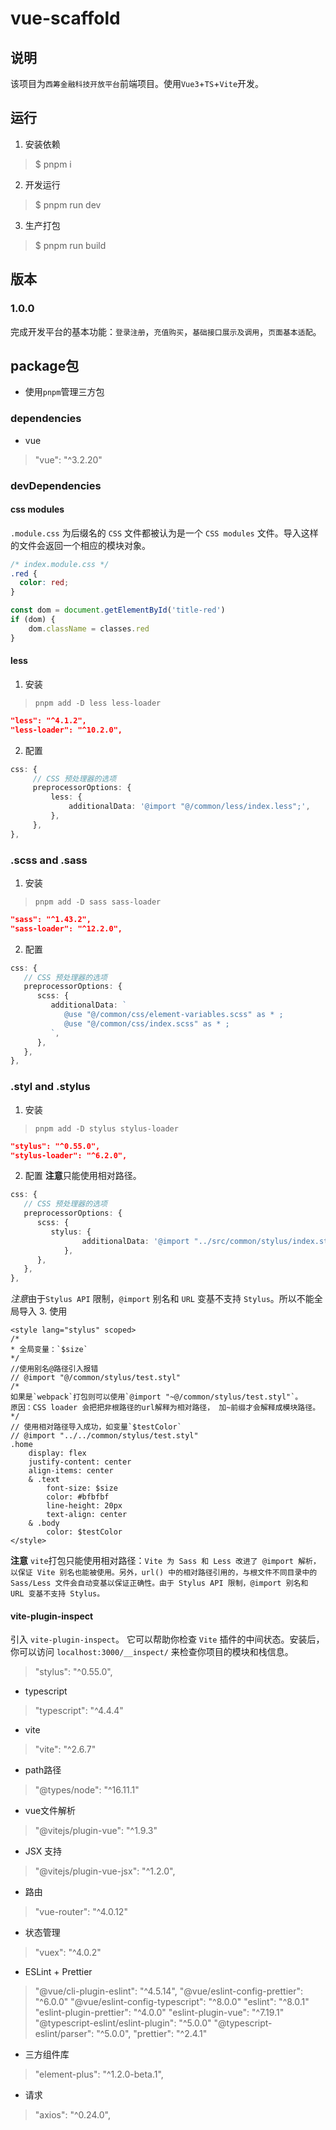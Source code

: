 <!--
 * @Author: your name
 * @Date: 2021-10-15 14:16:17
 * @LastEditTime: 2022-04-01 19:03:06
 * @LastEditors: matiastang
 * @Description: In User Settings Edit
 * @FilePath: /datumwealth-front-scaffold/README.md
-->
# vue-scaffold

## 说明

该项目为`西筹金融科技开放平台`前端项目。使用`Vue3`+`TS`+`Vite`开发。

## 运行

1. 安装依赖

> $ pnpm i

2. 开发运行

> $ pnpm run dev

3. 生产打包

> $ pnpm run build

## 版本

### 1.0.0

完成开发平台的基本功能：`登录注册`，`充值购买`，`基础接口展示及调用`，`页面基本适配`。

## package包

* 使用`pnpm`管理三方包

### dependencies

* vue

> "vue": "^3.2.20"

### devDependencies

#### css modules

`.module.css` 为后缀名的 `CSS` 文件都被认为是一个 `CSS modules` 文件。导入这样的文件会返回一个相应的模块对象。
```css
/* index.module.css */
.red {
  color: red;
}
```
```ts
const dom = document.getElementById('title-red')
if (dom) {
    dom.className = classes.red
}
```

#### less

1. 安装
> `pnpm add -D less less-loader`
```json
"less": "^4.1.2",
"less-loader": "^10.2.0",
```
2. 配置
```ts
css: {
     // CSS 预处理器的选项
     preprocessorOptions: {
         less: {
             additionalData: '@import "@/common/less/index.less";',
         },
     },
},
```

### .scss and .sass

1. 安装
> `pnpm add -D sass sass-loader`
```json
"sass": "^1.43.2",
"sass-loader": "^12.2.0",
```
2. 配置
```ts
css: {
   // CSS 预处理器的选项
   preprocessorOptions: {
      scss: {
         additionalData: `
            @use "@/common/css/element-variables.scss" as * ;
            @use "@/common/css/index.scss" as * ;
         `,
      },
   },
},
```

### .styl and .stylus

1. 安装
> `pnpm add -D stylus stylus-loader`
```json
"stylus": "^0.55.0",
"stylus-loader": "^6.2.0",
```
2. 配置
**注意**只能使用相对路径。
```ts
css: {
   // CSS 预处理器的选项
   preprocessorOptions: {
      scss: {
         stylus: {
                additionalData: '@import "../src/common/stylus/index.styl";',
            },
      },
   },
},
```
*注意*由于`Stylus API` 限制，`@import` 别名和 `URL` 变基不支持 `Stylus`。所以不能全局导入
3. 使用
```vue
<style lang="stylus" scoped>
/*
* 全局变量：`$size`
*/
//使用别名@路径引入报错
// @import "@/common/stylus/test.styl"
/*
如果是`webpack`打包则可以使用`@import "~@/common/stylus/test.styl"`。
原因：CSS loader 会把把非根路径的url解释为相对路径， 加~前缀才会解释成模块路径。
*/
// 使用相对路径导入成功，如变量`$testColor`
// @import "../../common/stylus/test.styl"
.home
    display: flex
    justify-content: center
    align-items: center
    & .text
        font-size: $size
        color: #bfbfbf
        line-height: 20px
        text-align: center
    & .body
        color: $testColor
</style>
```
**注意**
`vite`打包只能使用相对路径：`Vite 为 Sass 和 Less 改进了 @import 解析，以保证 Vite 别名也能被使用。另外，url() 中的相对路径引用的，与根文件不同目录中的 Sass/Less 文件会自动变基以保证正确性。由于 Stylus API 限制，@import 别名和 URL 变基不支持 Stylus。`

#### vite-plugin-inspect

引入 `vite-plugin-inspect`。 它可以帮助你检查 `Vite` 插件的中间状态。安装后，你可以访问 `localhost:3000/__inspect/` 来检查你项目的模块和栈信息。

> "stylus": "^0.55.0",

* typescript

> "typescript": "^4.4.4"

* vite

> "vite": "^2.6.7"

* path路径

> "@types/node": "^16.11.1"

* vue文件解析

> "@vitejs/plugin-vue": "^1.9.3"

* JSX 支持

> "@vitejs/plugin-vue-jsx": "^1.2.0",

* 路由

>  "vue-router": "^4.0.12"

* 状态管理

> "vuex": "^4.0.2"

* ESLint + Prettier

> "@vue/cli-plugin-eslint": "^4.5.14",
> "@vue/eslint-config-prettier": "^6.0.0"
> "@vue/eslint-config-typescript": "^8.0.0"
> "eslint": "^8.0.1"
> "eslint-plugin-prettier": "^4.0.0"
> "eslint-plugin-vue": "^7.19.1"
> "@typescript-eslint/eslint-plugin": "^5.0.0"
> "@typescript-eslint/parser": "^5.0.0",
> "prettier": "^2.4.1"

* 三方组件库

> "element-plus": "^1.2.0-beta.1",

* 请求

> "axios": "^0.24.0",